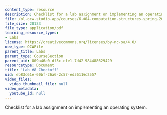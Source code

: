 ```yaml
---
content_type: resource
description: Checklist for a lab assignment on implementing an operating system.
file: /ol-ocw-studio-app/courses/6-004-computation-structures-spring-2009/eb83c61e60bf26a62c57ed36116c2557_MIT6_004s09_lab08_writeup.pdf
file_size: 20133
file_type: application/pdf
learning_resource_types:
- Labs
license: https://creativecommons.org/licenses/by-nc-sa/4.0/
ocw_type: OCWFile
parent_title: Labs
parent_type: CourseSection
parent_uid: 809a46a0-df5c-efe1-7d42-984488629429
resourcetype: Document
title: 'Lab #8 Checkoff'
uid: eb83c61e-60bf-26a6-2c57-ed36116c2557
video_files:
  video_thumbnail_file: null
video_metadata:
  youtube_id: null
---
```

Checklist for a lab assignment on implementing an operating system.
